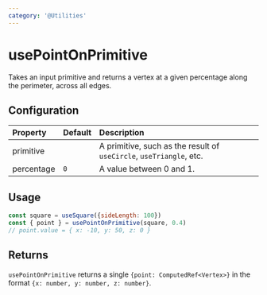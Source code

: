 ```yaml
---
category: '@Utilities'
---
```


# usePointOnPrimitive

Takes an input primitive and returns a vertex at a given percentage along the perimeter, across all edges.

## Configuration

| Property   | Default | Description                                                         |
|:-----------|:--------|:--------------------------------------------------------------------|
| primitive  |         | A primitive, such as the result of `useCircle`, `useTriangle`, etc. |
| percentage | `0`     | A value between 0 and 1.                                            |

## Usage

```js
const square = useSquare({sideLength: 100})
const { point } = usePointOnPrimitive(square, 0.4)
// point.value = { x: -10, y: 50, z: 0 }
```

## Returns

`usePointOnPrimitive` returns a single `{point: ComputedRef<Vertex>}` in the format `{x: number, y: number, z: number}`.
